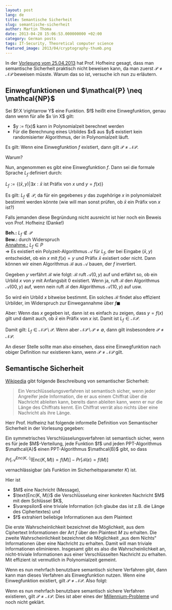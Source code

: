```yaml
---
layout: post
lang: de
title: Semantische Sicherheit
slug: semantische-sicherheit
author: Martin Thoma
date: 2013-04-28 15:06:53.000000000 +02:00
category: German posts
tags: IT-Security, Theoretical computer science
featured_image: 2013/04/cryptography-thumb.png
---
```

In der <a href="http://www.iks.kit.edu/fileadmin/User/Lectures/Sicherheit/SoSe13/Sicherheit_VL03.pdf">Vorlesung vom 25.04.2013</a> hat Prof. Hofheinz gesagt, dass man semantische Sicherheit praktisch nicht beweisen kann, da man zuerst <span markdown="0">$\mathcal{P} \neq \mathcal{NP}$</span> beweisen müsste. Warum das so ist, versuche ich nun zu erläutern.

<h2>Einwegfunktionen und <span markdown="0">$\mathcal{P} \neq \mathcal{NP}$</span></h2>
<div class="definition">
Sei <span markdown="0">$f:X \rightarrow Y$</span> eine Funktion.
<span markdown="0">$f$</span> hei&szlig;t eine Einwegfunktion, genau dann wenn für alle <span markdown="0">$x \in X$</span> gilt:
<ul>
  <li><span markdown="0">$y := f(x)$</span> kann in Polynomialzeit berechnet werden</li>
  <li>Für die Berechnung eines Urbildes <span markdown="0">$x$</span> aus <span markdown="0">$y$</span> existiert kein randomisierter Algorithmus, der in Polynomialzeit läuft.</li>
</ul>
</div>

Es gilt: Wenn eine Einwegfunktion <span markdown="0">$f$</span> existiert, dann gilt <span markdown="0">$\mathcal{P} \neq \mathcal{NP}$</span>.

Warum?

Nun, angenommen es gibt eine Einwegfunktion <span markdown="0">$f$</span>. Dann sei die formale Sprache <span markdown="0">$L_f$</span> definiert durch:

<span markdown="0">$L_f := \{(\bar x, y) | \exists x: \bar x \text{ ist Präfix von } x \text{ und } y = f(x)\}$</span>

Es gilt: <span markdown="0">$L_f \notin \mathcal{P}$</span>, da für ein gegebenes <span markdown="0">$y$</span> das zugehörige <span markdown="0">$x$</span> in polynomialzeit bestimmt werden könnte (wie will man sonst prüfen, ob <span markdown="0">$\bar x$</span> ein Präfix von <span markdown="0">$x$</span> ist?)

Falls jemanden diese Begründung nicht ausreicht ist hier noch ein Beweis von Prof. Hofheinz (Danke!)

<strong>Beh.:</strong> <span markdown="0">$L_f \notin \mathcal{P}$</span><br/>
<strong>Bew.:</strong> durch Widerspruch<br/>
<u>Annahme.:</u> <span markdown="0">$L_f \in P$</span><br/>
<span markdown="0">$\Rightarrow$</span> Es existiert ein Polyzeit-Algorithmus <span markdown="0">$\mathcal{A}$</span> für <span markdown="0">$L_f$</span>, der bei Eingabe <span markdown="0">$(\bar x, y)$</span> entscheidet, ob ein <span markdown="0">$x$</span> mit <span markdown="0">$f(x)=y$</span> und Präfix <span markdown="0">$\bar x$</span> existiert oder nicht. Dann können wir einen Algorithmus <span markdown="0">$\mathcal{B}$</span> aus <span markdown="0">$\mathcal{A}$</span> bauen, der <span markdown="0">$f$</span> invertiert.

Gegeben <span markdown="0">$y$</span> verfährt <span markdown="0">$\mathcal{B}$</span> wie folgt:
<span markdown="0">$\mathcal{B}$</span> ruft <span markdown="0">$\mathcal{A}(0,y)$</span> auf und erfährt so, ob ein Urbild <span markdown="0">$x$</span> von <span markdown="0">$y$</span> mit Anfangsbit <span markdown="0">$0$</span> existiert. Wenn ja, ruft <span markdown="0">$\mathcal{B}$</span> den Algorithmus <span markdown="0">$\mathcal{A}(00,y)$</span> auf, wenn nein ruft <span markdown="0">$\mathcal{B}$</span> den Algorithmus <span markdown="0">$\mathcal{A}(10,y)$</span> auf usw.

So wird ein Urbild <span markdown="0">$x$</span> bitweise bestimmt. Ein solches <span markdown="0">$\mathcal{B}$</span> findet also effizient Urbilder, im Widerspruch zur Einwegannahme über <span markdown="0">$f \blacksquare$</span>

Aber: Wenn das <span markdown="0">$x$</span> gegeben ist, dann ist es einfach zu zeigen, dass <span markdown="0">$y= f(x)$</span> gilt und damit auch, ob <span markdown="0">$\bar x$</span> ein Präfix von <span markdown="0">$x$</span> ist. Damit ist <span markdown="0">$L_f \in \mathcal{NP}$</span>.

Damit gilt: <span markdown="0">$L_f \in \mathcal{NP} \setminus \mathcal{P}$</span>.
Wenn aber <span markdown="0">$\mathcal{NP} \setminus \mathcal{P} \neq \emptyset$</span>, dann gilt insbesondere <span markdown="0">$\mathcal{P} \neq \mathcal{NP}$</span>.

An dieser Stelle sollte man also einsehen, dass eine Einwegfunktion nach obiger Definition nur existieren kann, wenn <span markdown="0">$\mathcal{P} \neq \mathcal{NP}$</span> gilt.

<h2>Semantische Sicherheit</h2>
<a href="http://de.wikipedia.org/wiki/Sicherheitseigenschaften_kryptografischer_Verfahren#Semantische_Sicherheit">Wikipedia</a> gibt folgende Beschreibung von semantischer Sicherheit:

<blockquote>Ein Verschlüsselungsverfahren ist semantisch sicher, wenn jeder Angreifer jede Information, die er aus einem Chiffrat über die Nachricht ableiten kann, bereits dann ableiten kann, wenn er nur die Länge des Chiffrats kennt. Ein Chiffrat verrät also nichts über eine Nachricht als ihre Länge.</blockquote>



Herr Prof. Hofheinz hat folgende informelle Definition von Semantischer Sicherheit in der Vorlesung gegeben:

<div class="definition">
Ein symmetrisches Verschlüsselungsverfahren ist semantisch sicher, wenn es für jede <span markdown="0">$M$</span>-Verteilung, jede Funktion <span markdown="0">$f$</span> und jeden PPT-Algorithmus <span markdown="0">$\mathcal{A}$</span> einen PPT-Algorithmus <span markdown="0">$\mathcal{B}$</span> gibt, so dass

<span markdown="0">$Pr \left [\mathcal{A}^{\text{Enc}(K, \cdot)}(\text{Enc}(K, M)) = f(M) \right ] - Pr [\mathcal{B}(\varepsilon) = f(M)]$</span>

vernachlässigbar (als Funktion im Sicherheitsparameter <span markdown="0">$K$</span>) ist.
</div>

Hier ist
<ul>
  <li><span markdown="0">$M$</span> eine Nachricht (Message),</li>
  <li><span markdown="0">$\text{Enc(K, M)}$</span>  die Verschlüsselung einer konkreten Nachricht <span markdown="0">$M$</span> mit dem Schlüssel <span markdown="0">$K$</span>,</li>
  <li><span markdown="0">$\varepsilon$</span> eine triviale Information (ich glaube das ist z.B. die Länge des Ciphertextes) und</li>
  <li><span markdown="0">$f$</span> extrahiert beliebige Informationen aus dem Plaintext</li>
</ul>

Die erste Wahrscheinlichkeit bezeichnet die Möglichkeit, aus dem Ciphertext Informationen der Art <span markdown="0">$f$</span> über den Plaintext <span markdown="0">$M$</span> zu erhalten.
Die zweite Wahrscheinlichkeit bezeichnet die Möglichkeit &bdquo;aus dem Nichts&ldquo; Informationen über eine Nachricht zu erhalten. Damit will man triviale Informationen eliminieren. Insgesamt gibt es also die Wahrscheinlichkeit an, nicht-triviale Informationen aus einer Verschlüsselten Nachricht zu erhalten. Mit effizient ist vermutlich in Polynomialzeit gemeint.

Wenn es nun mehrfach benutzbare semantisch sichere Verfahren gibt, dann kann man dieses Verfahren als Einwegfunktion nutzen. Wenn eine Einwegfunktion existiert, gilt <span markdown="0">$\mathcal{P} \neq \mathcal{NP}$</span>. Also folgt:

Wenn es nun mehrfach benutzbare semantisch sichere Verfahren existieren, gilt <span markdown="0">$\mathcal{P} \neq \mathcal{NP}$</span>. Dies ist aber eines der <a href="http://de.wikipedia.org/wiki/Millennium-Probleme">Millennium-Probleme</a> und noch nicht geklärt.
